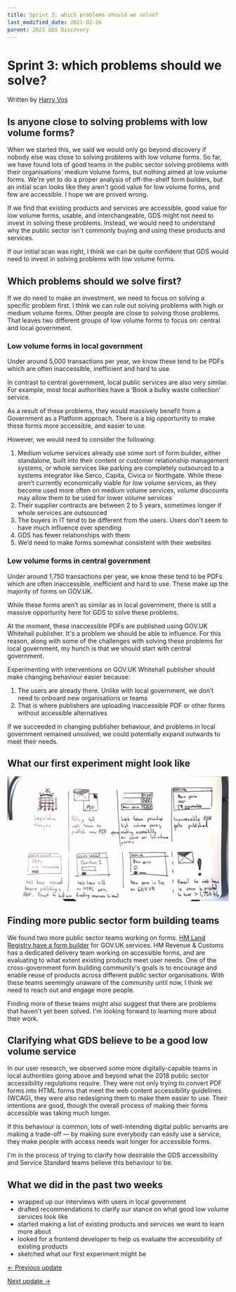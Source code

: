 ```yaml
---
title: Sprint 3: which problems should we solve?
last_modified_date: 2021-02-26
parent: 2021 GDS Discovery
---
```


# Sprint 3: which problems should we solve?

Written by [Harry Vos](https://twitter.com/vosageroll)

## Is anyone close to solving problems with low volume forms?

When we started this, we said we would only go beyond discovery if nobody else was close to solving problems with low volume forms. So far, we have found lots of good teams in the public sector solving problems with their organisations' medium volume forms, but nothing aimed at low volume forms. We're yet to do a proper analysis of off-the-shelf form builders, but an initial scan looks like they aren't good value for low volume forms, and few are accessible. I hope we are proved wrong.

If we find that existing products and services are accessible, good value for low volume forms, usable, and interchangeable, GDS might not need to invest in solving these problems. Instead, we would need to understand why the public sector isn't commonly buying and using these products and services.

If our initial scan was right, I think we can be quite confident that GDS would need to invest in solving problems with low volume forms.

## Which problems should we solve first?

If we do need to make an investment, we need to focus on solving a specific problem first. I think we can rule out solving problems with high or medium volume forms. Other people are close to solving those problems. That leaves two different groups of low volume forms to focus on: central and local government.

### Low volume forms in local government

Under around 5,000 transactions per year, we know these tend to be PDFs which are often inaccessible, inefficient and hard to use.

In contrast to central government, local public services are also very similar. For example, most local authorities have a ‘Book a bulky waste collection’ service.

As a result of these problems, they would massively benefit from a Government as a Platform approach. There is a big opportunity to make these forms more accessible, and easier to use.

However, we would need to consider the following:

1. Medium volume services already use some sort of form builder, either standalone, built into their content or customer relationship management systems, or whole services like parking are completely outsourced to a systems integrator like Serco, Capita, Civica or Northgate. While these aren’t currently economically viable for low volume services, as they become used more often on medium volume services, volume discounts may allow them to be used for lower volume services
2. Their supplier contracts are between 2 to 5 years, sometimes longer if whole services are outsourced
3. The buyers in IT tend to be different from the users. Users don’t seem to have much influence over spending
4. GDS has fewer relationships with them
5. We’d need to make forms somewhat consistent with their websites

### Low volume forms in central government

Under around 1,750 transactions per year, we know these tend to be PDFs which are often inaccessible, inefficient and hard to use. These make up the majority of forms on GOV.UK.

While these forms aren’t as similar as in local government, there is still a massive opportunity here for GDS to solve these problems.

At the moment, these inaccessible PDFs are published using GOV.UK Whitehall publisher. It's a problem we should be able to influence. For this reason, along with some of the challenges with solving these problems for local government, my hunch is that we should start with central government.

Experimenting with interventions on GOV.UK Whitehall publisher should make changing behaviour easier because:

1. The users are already there. Unlike with local government, we don’t need to onboard new organisations or teams
2. That is where publishers are uploading inaccessible PDF or other forms without accessible alternatives

If we succeeded in changing publisher behaviour, and problems in local government remained unsolved, we could potentially expand outwards to meet their needs.

## What our first experiment might look like

![Now: 1. Legislation changes 2. Policy tell web team to publish new PDF form 3. Web team prioritise high volume forms, making accessibility an issue for low volume forms 4. Inaccessible PDF gets published. Next: 1. Web team warned before publishing a PDF. Prompt to build a form. 2. Web team build an HTML form, directing responses to email. 3. New form is live on GOV.UK. (Possible 4.) Email to web team if form is projected to have more than 1,750 transactions per year.](https://github.com/XGovFormBuilder/x-gov-form-community/raw/master/img/forms-sketch-optimised.jpg "forms-sketch-optimised")

## Finding more public sector form building teams

We found two more public sector teams working on forms. [HM Land Registry have a form builder](https://govuk-frontend-wtf.herokuapp.com/) for GOV.UK services. HM Revenue & Customs has a dedicated delivery team working on accessible forms, and are evaluating to what extent existing products meet user needs. One of the cross-government form building community's goals is to encourage and enable reuse of products across different public sector organisations. With these teams seemingly unaware of the community until now, I think we need to reach out and engage more people.

Finding more of these teams might also suggest that there are problems that haven't yet been solved. I'm looking forward to learning more about their work.

## Clarifying what GDS believe to be a good low volume service

In our user research, we observed some more digitally-capable teams in local authorities going above and beyond what the 2018 public sector accessibility regulations require. They were not only trying to convert PDF forms into HTML forms that meet the web content accessibility guidelines (WCAG), they were also redesigning them to make them easier to use. Their intentions are good, though the overall process of making their forms accessible was taking much longer.

If this behaviour is common, lots of well-intending digital public servants are making a trade-off — by making sure everybody can easily use a service, they make people with access needs wait longer for accessible forms.

I'm in the process of trying to clarify how desirable the GDS accessibility and Service Standard teams believe this behaviour to be.

## What we did in the past two weeks

- wrapped up our interviews with users in local government
- drafted recommendations to clarify our stance on what good low volume services look like
- started making a list of existing products and services we want to learn more about
- looked for a frontend developer to help us evaluate the accessibility of existing products
- sketched what our first experiment might be

[<- Previous update](/x-gov-form-community/2021-discovery/sprint-2)

[Next update ->](/x-gov-form-community/2021-discovery/sprint-4)
